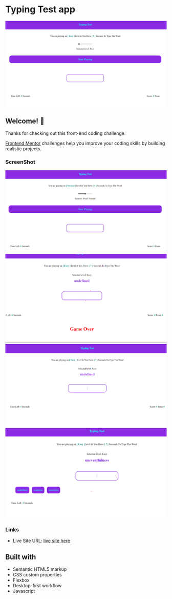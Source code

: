 # Typing Test app

![Design preview for the Tip calculator app coding challenge](./images/First.png)

## Welcome! 👋

Thanks for checking out this front-end coding challenge.

[Frontend Mentor](https://www.frontendmentor.io) challenges help you improve your coding skills by building realistic projects.
### ScreenShot
![Levels](./images/normal.png)
![Game Over](./images/game-over.png)
![Word](./images/input.png)
![Tested Words](./images/tested.png)
### Links

- Live Site URL: [live site here](https://abdelrhman-abass.github.io/Typing-test/)


## Built with

- Semantic HTML5 markup
- CSS custom properties
- Flexbox
- Desktop-first workflow
- Javascript


